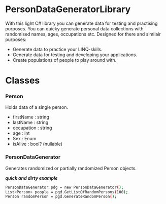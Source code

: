 # PersonDataGeneratorLibrary
With this light C# library you can generate data for testing and practising purposes.
You can quicky generate personal data collections with randomised names, ages, occupations etc.
Designed for there and similair purposes:
   - Generate data to practice your LINQ-skills.
   - Generate data for testing and developing your applications.
   - Create populations of people to play around with.

# Classes

### Person
Holds data of a single person. 
- firstName : string
- lastName : string
- occupation : string
- age : int
- Sex : Enum
- isAlive : bool? (nullable)

### PersonDataGenerator
Generates randomized or partially randomized Person objects. 

***quick and dirty example***
```sh
PersonDataGenerator pdg = new PersonDataGenerator();
List<Person> people = pgd.GetListOfRandomPersons(100);
Person randomPerson = pgd.GenerateRandomPerson();
```
